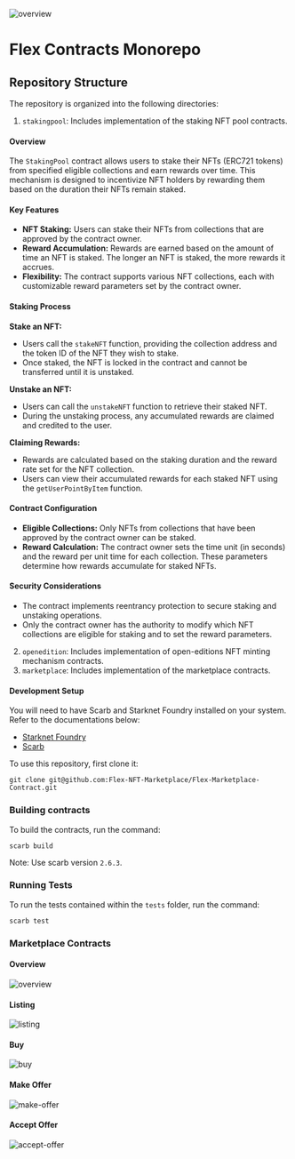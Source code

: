 ![overview](./assets/logo.png)

# Flex Contracts Monorepo

## Repository Structure

The repository is organized into the following directories:

1. `stakingpool`: Includes implementation of the staking NFT pool contracts.
#### Overview
The `StakingPool` contract allows users to stake their NFTs (ERC721 tokens) from specified eligible collections and earn rewards over time. This mechanism is designed to incentivize NFT holders by rewarding them based on the duration their NFTs remain staked.

#### Key Features

- **NFT Staking:** Users can stake their NFTs from collections that are approved by the contract owner.
- **Reward Accumulation:** Rewards are earned based on the amount of time an NFT is staked. The longer an NFT is staked, the more rewards it accrues.
- **Flexibility:** The contract supports various NFT collections, each with customizable reward parameters set by the contract owner.

#### Staking Process

 **Stake an NFT:**
   - Users call the `stakeNFT` function, providing the collection address and the token ID of the NFT they wish to stake.
   - Once staked, the NFT is locked in the contract and cannot be transferred until it is unstaked.

 **Unstake an NFT:**
   - Users can call the `unstakeNFT` function to retrieve their staked NFT.
   - During the unstaking process, any accumulated rewards are claimed and credited to the user.

 **Claiming Rewards:**
   - Rewards are calculated based on the staking duration and the reward rate set for the NFT collection.
   - Users can view their accumulated rewards for each staked NFT using the `getUserPointByItem` function.

#### Contract Configuration

- **Eligible Collections:** Only NFTs from collections that have been approved by the contract owner can be staked.
- **Reward Calculation:** The contract owner sets the time unit (in seconds) and the reward per unit time for each collection. These parameters determine how rewards accumulate for staked NFTs.

#### Security Considerations

- The contract implements reentrancy protection to secure staking and unstaking operations.
- Only the contract owner has the authority to modify which NFT collections are eligible for staking and to set the reward parameters.

2. `openedition`: Includes implementation of open-editions NFT minting mechanism contracts.
3. `marketplace`: Includes implementation of the marketplace contracts.

#### Development Setup

You will need to have Scarb and Starknet Foundry installed on your system. Refer to the documentations below:

-   [Starknet Foundry](https://foundry-rs.github.io/starknet-foundry/index.html)
-   [Scarb](https://docs.swmansion.com/scarb/download.html)

To use this repository, first clone it:

```
git clone git@github.com:Flex-NFT-Marketplace/Flex-Marketplace-Contract.git
```

### Building contracts

To build the contracts, run the command:

```
scarb build
```

Note: Use scarb version `2.6.3`.

### Running Tests

To run the tests contained within the `tests` folder, run the command:

```
scarb test
```

### Marketplace Contracts

#### Overview
![overview](./assets/marketplace-overview.png)

#### Listing
![listing](./assets/marketplace-listing.png)

#### Buy
![buy](./assets/marketplace-buy.png)

#### Make Offer
![make-offer](./assets/marketplace-make-offer.png)

#### Accept Offer
![accept-offer](./assets/marketplace-accept-offer.png)